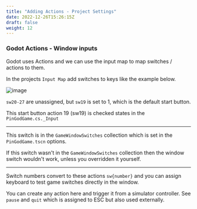 ```yaml
---
title: "Adding Actions - Project Settings"
date: 2022-12-26T15:26:15Z
draft: false
weight: 12
---
```


### Godot Actions - Window inputs

Godot uses Actions and we can use the input map to map switches / actions to them.

In the projects `Input Map` add switches to keys like the example below.

![image](../../images/godot-input-actions.jpg)

`sw20-27` are unassigned, but `sw19` is set to 1, which is the default start button.

This start button action 19 (sw19) is checked states in the `PinGodGame.cs._Input`

---

This switch is in the `GameWindowSwitches` collection which is set in the `PinGodGame.tscn` options.

If this switch wasn't in the `GameWindowSwitches` collection then the window switch wouldn't work, unless you overridden it yourself.

---

Switch numbers convert to these actions `sw{number}` and you can assign keyboard to test game switches directly in the window.

You can create any action here and trigger it from a simulator controller. See `pause` and `quit` which is assigned to ESC but also used externally.
